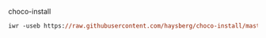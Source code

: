 choco-install
```ps
iwr -useb https://raw.githubusercontent.com/haysberg/choco-install/master/teo.ps1|iex
```